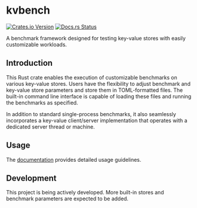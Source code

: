 # kvbench

[![Crates.io Version](https://img.shields.io/crates/v/kvbench)](https://crates.io/crates/kvbench/)
[![Docs.rs Status](https://img.shields.io/docsrs/kvbench)](https://docs.rs/kvbench/)

A benchmark framework designed for testing key-value stores with easily customizable
workloads.

## Introduction

This Rust crate enables the execution of customizable benchmarks on various key-value stores.
Users have the flexibility to adjust benchmark and key-value store parameters and store them
in TOML-formatted files. The built-in command line interface is capable of loading these files and
running the benchmarks as specified.

In addition to standard single-process benchmarks, it also seamlessly incorporates a key-value
client/server implementation that operates with a dedicated server thread or machine.

## Usage

The [documentation](https://docs.rs/kvbench) provides detailed usage guidelines.

## Development

This project is being actively developed. More built-in stores and benchmark parameters
are expected to be added.
